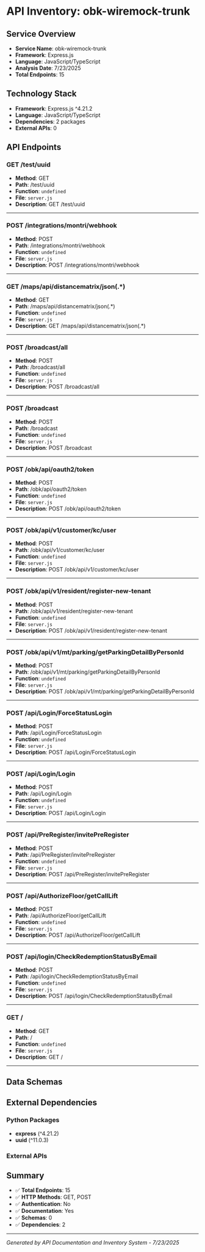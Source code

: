 # API Inventory: obk-wiremock-trunk

## Service Overview

- **Service Name**: obk-wiremock-trunk
- **Framework**: Express.js
- **Language**: JavaScript/TypeScript
- **Analysis Date**: 7/23/2025
- **Total Endpoints**: 15

## Technology Stack

- **Framework**: Express.js ^4.21.2
- **Language**: JavaScript/TypeScript
- **Dependencies**: 2 packages
- **External APIs**: 0

## API Endpoints

### GET /test/uuid

- **Method**: GET
- **Path**: /test/uuid
- **Function**: `undefined`
- **File**: `server.js`
- **Description**: GET /test/uuid

---

### POST /integrations/montri/webhook

- **Method**: POST
- **Path**: /integrations/montri/webhook
- **Function**: `undefined`
- **File**: `server.js`
- **Description**: POST /integrations/montri/webhook

---

### GET /maps/api/distancematrix/json(.*)

- **Method**: GET
- **Path**: /maps/api/distancematrix/json(.*)
- **Function**: `undefined`
- **File**: `server.js`
- **Description**: GET /maps/api/distancematrix/json(.*)

---

### POST /broadcast/all

- **Method**: POST
- **Path**: /broadcast/all
- **Function**: `undefined`
- **File**: `server.js`
- **Description**: POST /broadcast/all

---

### POST /broadcast

- **Method**: POST
- **Path**: /broadcast
- **Function**: `undefined`
- **File**: `server.js`
- **Description**: POST /broadcast

---

### POST /obk/api/oauth2/token

- **Method**: POST
- **Path**: /obk/api/oauth2/token
- **Function**: `undefined`
- **File**: `server.js`
- **Description**: POST /obk/api/oauth2/token

---

### POST /obk/api/v1/customer/kc/user

- **Method**: POST
- **Path**: /obk/api/v1/customer/kc/user
- **Function**: `undefined`
- **File**: `server.js`
- **Description**: POST /obk/api/v1/customer/kc/user

---

### POST /obk/api/v1/resident/register-new-tenant

- **Method**: POST
- **Path**: /obk/api/v1/resident/register-new-tenant
- **Function**: `undefined`
- **File**: `server.js`
- **Description**: POST /obk/api/v1/resident/register-new-tenant

---

### POST /obk/api/v1/mt/parking/getParkingDetailByPersonId

- **Method**: POST
- **Path**: /obk/api/v1/mt/parking/getParkingDetailByPersonId
- **Function**: `undefined`
- **File**: `server.js`
- **Description**: POST /obk/api/v1/mt/parking/getParkingDetailByPersonId

---

### POST /api/Login/ForceStatusLogin

- **Method**: POST
- **Path**: /api/Login/ForceStatusLogin
- **Function**: `undefined`
- **File**: `server.js`
- **Description**: POST /api/Login/ForceStatusLogin

---

### POST /api/Login/Login

- **Method**: POST
- **Path**: /api/Login/Login
- **Function**: `undefined`
- **File**: `server.js`
- **Description**: POST /api/Login/Login

---

### POST /api/PreRegister/invitePreRegister

- **Method**: POST
- **Path**: /api/PreRegister/invitePreRegister
- **Function**: `undefined`
- **File**: `server.js`
- **Description**: POST /api/PreRegister/invitePreRegister

---

### POST /api/AuthorizeFloor/getCallLift

- **Method**: POST
- **Path**: /api/AuthorizeFloor/getCallLift
- **Function**: `undefined`
- **File**: `server.js`
- **Description**: POST /api/AuthorizeFloor/getCallLift

---

### POST /api/login/CheckRedemptionStatusByEmail

- **Method**: POST
- **Path**: /api/login/CheckRedemptionStatusByEmail
- **Function**: `undefined`
- **File**: `server.js`
- **Description**: POST /api/login/CheckRedemptionStatusByEmail

---

### GET /

- **Method**: GET
- **Path**: /
- **Function**: `undefined`
- **File**: `server.js`
- **Description**: GET /

---



## Data Schemas



## External Dependencies

### Python Packages
- **express** (^4.21.2)
- **uuid** (^11.0.3)


### External APIs


## Summary

- ✅ **Total Endpoints**: 15
- ✅ **HTTP Methods**: GET, POST
- ✅ **Authentication**: No
- ✅ **Documentation**: Yes
- ✅ **Schemas**: 0
- ✅ **Dependencies**: 2

---

*Generated by API Documentation and Inventory System - 7/23/2025* 